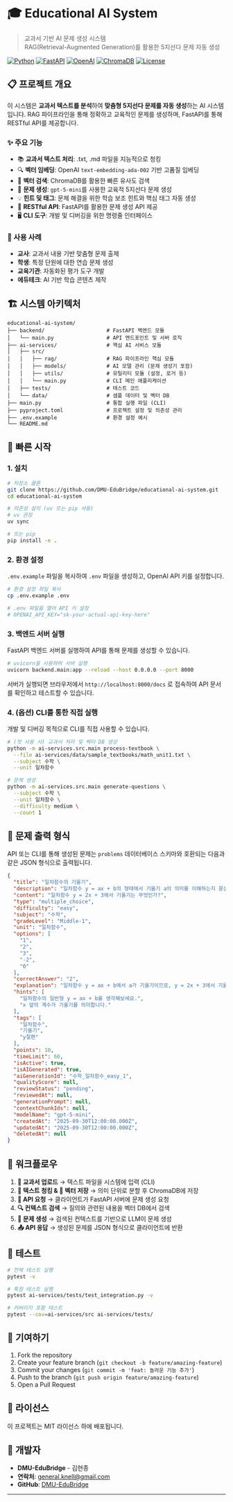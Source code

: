# 🎓 Educational AI System

> 교과서 기반 AI 문제 생성 시스템  
> RAG(Retrieval-Augmented Generation)를 활용한 5지선다 문제 자동 생성

[![Python](https://img.shields.io/badge/Python-3.11+-blue.svg)](https://python.org)
[![FastAPI](https://img.shields.io/badge/FastAPI-Backend-green.svg)](https://fastapi.tiangolo.com/)
[![OpenAI](https://img.shields.io/badge/OpenAI-gpt--5--mini-blue.svg)](https://openai.com)
[![ChromaDB](https://img.shields.io/badge/ChromaDB-Vector%20DB-orange.svg)](https://chromadb.com)
[![License](https://img.shields.io/badge/License-MIT-yellow.svg)](https://opensource.org/licenses/MIT)

## 📋 프로젝트 개요

이 시스템은 **교과서 텍스트를 분석**하여 **맞춤형 5지선다 문제를 자동 생성**하는 AI 시스템입니다. RAG 파이프라인을 통해 정확하고 교육적인 문제를 생성하며, FastAPI를 통해 RESTful API를 제공합니다.

### ✨ 주요 기능

- 📚 **교과서 텍스트 처리**: .txt, .md 파일을 지능적으로 청킹
- 🔍 **벡터 임베딩**: OpenAI `text-embedding-ada-002` 기반 고품질 임베딩
- 💾 **벡터 검색**: ChromaDB를 활용한 빠른 유사도 검색
- 🧠 **문제 생성**: `gpt-5-mini`를 사용한 교육적 5지선다 문제 생성
- 💡 **힌트 및 태그**: 문제 해결을 위한 학습 보조 힌트와 핵심 태그 자동 생성
- 🚀 **RESTful API**: FastAPI를 활용한 문제 생성 API 제공
- 🖥️ **CLI 도구**: 개발 및 디버깅을 위한 명령줄 인터페이스

### 🎯 사용 사례

- **교사**: 교과서 내용 기반 맞춤형 문제 출제
- **학생**: 특정 단원에 대한 연습 문제 생성
- **교육기관**: 자동화된 평가 도구 개발
- **에듀테크**: AI 기반 학습 콘텐츠 제작

## 🏗️ 시스템 아키텍처

```
educational-ai-system/
├── backend/                    # FastAPI 백엔드 모듈
│   └── main.py                 # API 엔드포인트 및 서버 로직
├── ai-services/                # 핵심 AI 서비스 모듈
│   ├── src/
│   │   ├── rag/                # RAG 파이프라인 핵심 모듈
│   │   ├── models/             # AI 모델 관리 (문제 생성기 포함)
│   │   ├── utils/              # 유틸리티 모듈 (설정, 로거 등)
│   │   └── main.py             # CLI 메인 애플리케이션
│   ├── tests/                  # 테스트 코드
│   └── data/                   # 샘플 데이터 및 벡터 DB
├── main.py                     # 통합 실행 파일 (CLI)
├── pyproject.toml              # 프로젝트 설정 및 의존성 관리
├── .env.example                # 환경 설정 예시
└── README.md
```

## 🚀 빠른 시작

### 1. 설치

```bash
# 저장소 클론
git clone https://github.com/DMU-EduBridge/educational-ai-system.git
cd educational-ai-system

# 의존성 설치 (uv 또는 pip 사용)
# uv 권장
uv sync

# 또는 pip
pip install -e .
```

### 2. 환경 설정

`.env.example` 파일을 복사하여 `.env` 파일을 생성하고, OpenAI API 키를 설정합니다.

```bash
# 환경 설정 파일 복사
cp .env.example .env

# .env 파일을 열어 API 키 설정
# OPENAI_API_KEY="sk-your-actual-api-key-here"
```

### 3. 백엔드 서버 실행

FastAPI 백엔드 서버를 실행하여 API를 통해 문제를 생성할 수 있습니다.

```bash
# uvicorn을 사용하여 서버 실행
uvicorn backend.main:app --reload --host 0.0.0.0 --port 8000
```

서버가 실행되면 브라우저에서 `http://localhost:8000/docs` 로 접속하여 API 문서를 확인하고 테스트할 수 있습니다.

### 4. (옵션) CLI를 통한 직접 실행

개발 및 디버깅 목적으로 CLI를 직접 사용할 수 있습니다.

```bash
# (첫 사용 시) 교과서 처리 및 벡터 DB 생성
python -m ai-services.src.main process-textbook \
  --file ai-services/data/sample_textbooks/math_unit1.txt \
  --subject 수학 \
  --unit 일차함수

# 문제 생성
python -m ai-services.src.main generate-questions \
  --subject 수학 \
  --unit 일차함수 \
  --difficulty medium \
  --count 1
```

## 📝 문제 출력 형식

API 또는 CLI를 통해 생성된 문제는 `problems` 데이터베이스 스키마와 호환되는 다음과 같은 JSON 형식으로 출력됩니다.

```json
{
  "title": "일차함수의 기울기",
  "description": "일차함수 y = ax + b의 형태에서 기울기 a의 의미를 이해하는지 묻는 문제입니다.",
  "content": "일차함수 y = 2x + 3에서 기울기는 무엇인가?",
  "type": "multiple_choice",
  "difficulty": "easy",
  "subject": "수학",
  "gradeLevel": "Middle-1",
  "unit": "일차함수",
  "options": [
    "1",
    "2",
    "3",
    "-2",
    "0"
  ],
  "correctAnswer": "2",
  "explanation": "일차함수 y = ax + b에서 a가 기울기이므로, y = 2x + 3에서 기울기는 2입니다.",
  "hints": [
    "일차함수의 일반형 y = ax + b를 생각해보세요.",
    "x 앞의 계수가 기울기를 의미합니다."
  ],
  "tags": [
    "일차함수",
    "기울기",
    "y절편"
  ],
  "points": 10,
  "timeLimit": 60,
  "isActive": true,
  "isAIGenerated": true,
  "aiGenerationId": "수학_일차함수_easy_1",
  "qualityScore": null,
  "reviewStatus": "pending",
  "reviewedAt": null,
  "generationPrompt": null,
  "contextChunkIds": null,
  "modelName": "gpt-5-mini",
  "createdAt": "2025-09-30T12:00:00.000Z",
  "updatedAt": "2025-09-30T12:00:00.000Z",
  "deletedAt": null
}
```

## 🔄 워크플로우

1.  **📝 교과서 업로드** → 텍스트 파일을 시스템에 입력 (CLI)
2.  **🔪 텍스트 청킹 & 💾 벡터 저장** → 의미 단위로 분할 후 ChromaDB에 저장
3.  **🚀 API 요청** → 클라이언트가 FastAPI 서버에 문제 생성 요청
4.  **🔍 컨텍스트 검색** → 질의와 관련된 내용을 벡터 DB에서 검색
5.  **🧠 문제 생성** → 검색된 컨텍스트를 기반으로 LLM이 문제 생성
6.  **📤 API 응답** → 생성된 문제를 JSON 형식으로 클라이언트에 반환

## 🧪 테스트

```bash
# 전체 테스트 실행
pytest -v

# 특정 테스트 실행
pytest ai-services/tests/test_integration.py -v

# 커버리지 포함 테스트
pytest --cov=ai-services/src ai-services/tests/
```

## 🤝 기여하기

1. Fork the repository
2. Create your feature branch (`git checkout -b feature/amazing-feature`)
3. Commit your changes (`git commit -m 'feat: 놀라운 기능 추가'`)
4. Push to the branch (`git push origin feature/amazing-feature`)
5. Open a Pull Request

## 📄 라이선스

이 프로젝트는 MIT 라이선스 하에 배포됩니다.

## 👥 개발자

- **DMU-EduBridge** - 김현종
- **연락처**: general.knell@gmail.com
- **GitHub**: [DMU-EduBridge](https://github.com/DMU-EduBridge)

---